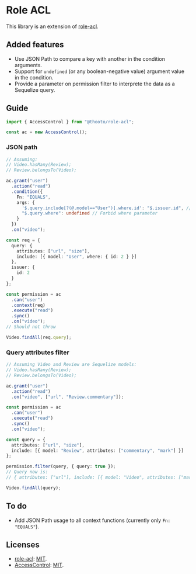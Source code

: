 # Role ACL

This library is an extension of [role-acl][role-acl].

## Added features

- Use JSON Path to compare a key with another in the condition arguments.
- Support for `undefined` (or any boolean-negative value) argument value in the condition.
- Provide a parameter on permission filter to interprete the data as a Sequelize query.

## Guide

```ts
import { AccessControl } from "@thooto/role-acl";

const ac = new AccessControl();
```

### JSON path

```ts
// Assuming:
// Video.hasMany(Review);
// Review.belongsTo(Video);

ac.grant("user")
  .action("read")
  .condition({
    Fn: "EQUALS",
    args: {
      '$.query.include[?(@.model=="User")].where.id': "$.issuer.id", // Restrict to user's own videos
      "$.query.where": undefined // Forbid where parameter
    }
  })
  .on("video");

const req = {
  query: {
    attributes: ["url", "size"],
    include: [{ model: "User", where: { id: 2 } }]
  },
  issuer: {
    id: 2
  }
};

const permission = ac
  .can("user")
  .context(req)
  .execute("read")
  .sync()
  .on("video");
// Should not throw

Video.findAll(req.query);
```

### Query attributes filter

```ts
// Assuming Video and Review are Sequelize models:
// Video.hasMany(Review);
// Review.belongsTo(Video);

ac.grant("user")
  .action("read")
  .on("video", ["url", "Review.commentary"]);

const permission = ac
  .can("user")
  .execute("read")
  .sync()
  .on("video");

const query = {
  attributes: ["url", "size"],
  include: [{ model: "Review", attributes: ["commentary", "mark"] }]
};

permission.filter(query, { query: true });
// Query now is:
// { attributes: ["url"], include: [{ model: "Video", attributes: ["mark"] }] }

Video.findAll(query);
```

## To do

- Add JSON Path usage to all context functions (currently only `Fn: "EQUALS"`).

## Licenses

- [role-acl][this]: [MIT][license].
- [AccessControl][onury-accesscontrol]: [MIT][onury-accesscontrol-license].

[this]: https://github.com/thooto/role-acl
[license]: https://github.com/tensult/role-acl/blob/master/LICENSE
[onury-accesscontrol]: https://github.com/onury/accesscontrol
[onury-accesscontrol-license]: https://github.com/onury/accesscontrol/blob/master/LICENSE
[role-acl]: https://github.com/tensult/role-acl
